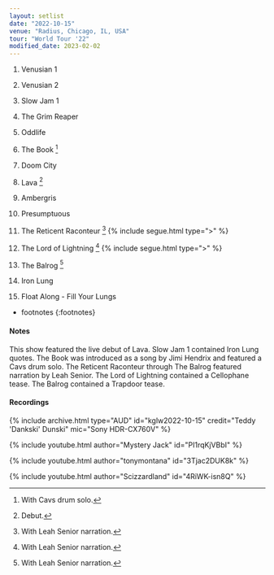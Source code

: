 ```yaml
---
layout: setlist
date: "2022-10-15"
venue: "Radius, Chicago, IL, USA"
tour: "World Tour '22"
modified_date: 2023-02-02
---
```



 1. Venusian 1

 2. Venusian 2

 3. Slow Jam 1

 4. The Grim Reaper

 5. Oddlife

 6. The Book
    [^1]

 7. Doom City

 8. Lava
    [^2]

 9. Ambergris

10. Presumptuous

11. The Reticent Raconteur
    [^3]
    {% include segue.html type=">" %}

12. The Lord of Lightning
    [^3]
    {% include segue.html type=">" %}

13. The Balrog
    [^3]

14. Iron Lung

15. Float Along - Fill Your Lungs

<!--snippet-->
* footnotes
{:footnotes}
[^1]: With Cavs drum solo.
[^2]: Debut.
[^3]: With Leah Senior narration.


#### Notes

This show featured the live debut of Lava.  Slow Jam 1 contained Iron Lung quotes.  The Book was introduced as a song by Jimi Hendrix and featured a Cavs drum solo.  The Reticent Raconteur through The Balrog featured narration by Leah Senior.  The Lord of Lightning contained a Cellophane tease.  The Balrog contained a Trapdoor tease.

#### Recordings

{% include archive.html type="AUD" id="kglw2022-10-15" credit="Teddy 'Dankski' Dunski" mic="Sony HDR-CX760V" %}

{% include youtube.html author="Mystery Jack" id="PI1rqKjVBbI" %}

{% include youtube.html author="tonymontana" id="3Tjac2DUK8k" %}

{% include youtube.html author="Scizzardland" id="4RiWK-isn8Q" %}
